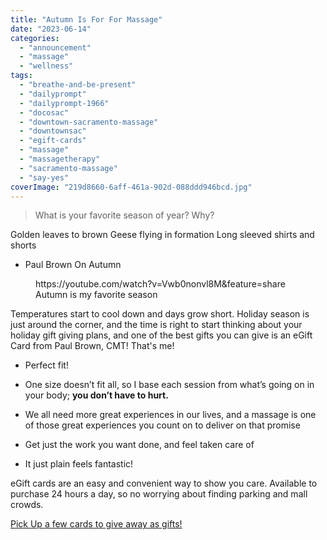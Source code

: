 ```yaml
---
title: "Autumn Is For For Massage"
date: "2023-06-14"
categories: 
  - "announcement"
  - "massage"
  - "wellness"
tags: 
  - "breathe-and-be-present"
  - "dailyprompt"
  - "dailyprompt-1966"
  - "docosac"
  - "downtown-sacramento-massage"
  - "downtownsac"
  - "egift-cards"
  - "massage"
  - "massagetherapy"
  - "sacramento-massage"
  - "say-yes"
coverImage: "219d8660-6aff-461a-902d-088ddd946bcd.jpg"
---
```


> What is your favorite season of year? Why?

Golden leaves to brown
Geese flying in formation
Long sleeved shirts and shorts

- Paul Brown
On Autumn

<figure>
https://youtube.com/watch?v=Vwb0nonvl8M&feature=share
<figcaption>
Autumn is my favorite season
</figcaption>
</figure>

Temperatures start to cool down and days grow short. Holiday season is just around the corner, and the time is right to start thinking about your holiday gift giving plans, and one of the best gifts you can give is an eGift Card from Paul Brown, CMT!  That's me!

- Perfect fit!

- One size doesn’t fit all, so I base each session from what’s going on in your body; **you don’t have to hurt.**

- We all need more great experiences in our lives, and a massage is one of those great experiences you count on to deliver on that promise

- Get just the work you want done, and feel taken care of

- It just plain feels fantastic!

eGift cards are an easy and convenient way to show you care. Available to purchase 24 hours a day, so no worrying about finding parking and mall crowds.

[Pick Up a few cards to give away as gifts!](https://squareup.com/gift/BGPPNS6KGJ7WM/order)
